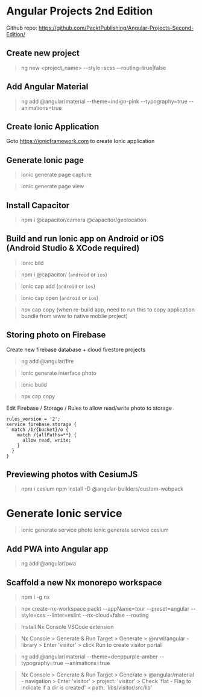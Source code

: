 # Angular Projects 2nd Edition
Github repo: https://github.com/PacktPublishing/Angular-Projects-Second-Edition/

## Create new project
> ng new <project_name> --style=scss --routing=true|false

## Add Angular Material
> ng add @angular/material --theme=indigo-pink --typography=true --animations=true

## Create Ionic Application
Goto https://ionicframework.com to create Ionic application

## Generate Ionic page
> ionic generate page capture

> ionic generate page view

## Install Capacitor
> npm i @capacitor/camera @capacitor/geolocation

## Build and run Ionic app on Android or iOS (Android Studio & XCode required)
> ionic bild

> npm i @capacitor/<os> (`android` or `ios`)

> ionic cap add <os> (`android` or `ios`)

> ionic cap open <os> (`android` or `ios`)

> npx cap copy (when re-build app, need to run this to copy application bundle from www to native mobile project)

## Storing photo on Firebase
Create new firebase database + cloud firestore projects
> ng add @angular/fire

> ionic generate interface photo

> ionic build

> npx cap copy

Edit Firebase / Storage / Rules to allow read/write photo to storage
```
rules_version = '2';
service firebase.storage {
  match /b/{bucket}/o {
    match /{allPaths=**} {
      allow read, write;
    }
  }
}
```

## Previewing photos with CesiumJS
> npm i cesium
> npm install -D @angular-builders/custom-webpack

# Generate Ionic service
> ionic generate service photo
> ionic generate service cesium

## Add PWA into Angular app
> ng add @angular/pwa

## Scaffold a new Nx monorepo workspace
> npm i -g nx

> npx create-nx-workspace packt --appName=tour --preset=angular --style=css --linter=eslint --nx-cloud=false --routing

> Install Nx Console VSCode extension

> Nx Console > Generate & Run Target > Generate > @nrwl/angular - library > Enter 'visitor' > click Run to create visitor portal

> ng add @angular/material --theme=deeppurple-amber --typography=true --animations=true

> Nx Console > Generate & Run Target > Generate > @angular/material - navigation > Enter 'visitor' > project: 'visitor' > Check 'flat - Flag to indicate if a dir is created' > path: 'libs/visitor/src/lib'